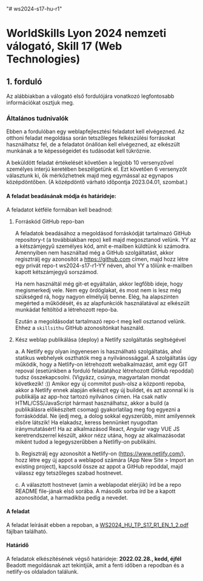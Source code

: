 "# ws2024-s17-hu-r1"

# WorldSkills Lyon 2024 nemzeti válogató, Skill 17 (Web Technologies)


## 1. forduló

Az alábbiakban a válogató első fordulójára vonatkozó legfontosabb információkat osztjuk meg.
### Általános tudnivalók
Ebben a fordulóban egy weblapfejlesztési feladatot kell elvégezned. Az otthoni feladat megoldása során tetszőleges felkészülési forrásokat használhatsz fel, de a feladatot önállóan kell elvégezned, az elkészült munkának a te képességeidet és tudásodat kell tükröznie.

A beküldött feladat értékelését követően a legjobb 10 versenyzővel személyes interjú keretében beszélgetünk el. Ezt követően 6 versenyzőt választunk ki, ők mérkőzhetnek majd meg egymással az egynapos középdöntőben. (A középdöntő várható időpontja 2023.04.01, szombat.) 

#### A feladat beadásának módja és határideje:

A feladatot kétféle formában kell beadnod:

1.	Forráskód GitHub repo-ban

	A feladatok beadásához a megoldásod forráskódját tartalmazó GitHub repository-t (a továbbiakban repo) kell majd megosztanod velünk. YY az a kétszámjegyű személyes kód, amit e-mailben küldtünk ki számodra. Amennyiben nem használtad még a GitHub szolgáltatást, akkor regisztrálj egy azonosítót a https://github.com címen, majd hozz létre egy privát repo-t ws2024-s17-r1-YY néven, ahol YY a tőlünk e-mailben kapott kétszámjegyű sorszámod. 

	Ha nem használtál még git-et egyáltalán, akkor legfőbb ideje, hogy megismerkedj vele. Nem egy ördöglakat, és most nem is lesz még szükséged rá, hogy nagyon elmélyülj benne. Elég, ha alapszinten megérted a működését, és az alapfunkciók használatával az elkészült munkádat feltöltöd a létrehozott repo-ba. 

	Ezután a megoldásodat tartalmazó repo-t meg kell osztanod velünk. Ehhez a `skillsithu` GitHub azonosítónkat használd.

2.	Kész weblap publikálása (deploy) a Netlify szolgáltatás segítségével 

	a.	A Netlify egy olyan ingyenesen is használható szolgáltatás, ahol statikus webhelyek oszthatók meg a nyilvánossággal. A szolgáltatás úgy működik, hogy a Netlify-on létrehozott webalkalmazást, amit egy GIT repoval (esetünkben a forduló feladatához létrehozott GitHub repoddal) tudsz összekapcsolni. (Vigyázz, csúnya, magyartalan mondat következik! :))  Amikor egy új commitot push-olsz a központi repoba, akkor a Netlify ennek alapján elkészít egy új buildet, és azt azonnal ki is publikálja az app-hoz tartozó nyilvános címen. Ha csak natív HTML/CSS/JavaScript hármast használhatsz, akkor a build (a publikálásra előkészített csomag) gyakorlatilag meg fog egyezni a forráskóddal. Ne ijedj meg, a dolog sokkal egyszerűbb, mint amilyennek elsőre látszik! Ha elakadsz, keress bennünket nyugodtan iránymutatásért! Ha az alkalmazásod React, Angular vagy VUE JS keretrendszerrel készült, akkor nézz utána, hogy az alkalmazásodat miként tudod a legegyszerűbben a Netlifly-on publikálni.  

	b.	Regisztrálj egy azonosítót a Netlify-on (https://www.netlify.com/), hozz létre egy új appot a weblapod számára (App New Site > Import an existing project), kapcsold össze az appot a GitHub repoddal, majd válassz egy tetszőleges szabad hostnevet.
 
	c.	A választott hostnevet (amin a weblapodat elérjük) írd be a repo README file-jának első sorába. A második sorba írd be a kapott azonosítódat, a harmadikba pedig a nevedet.

#### A feladat

A feladat leírását ebben a repoban, a [WS2024_HU_TP_S17_R1_EN_1_2.pdf](https://github.com/skillsithu/es2023-s17-hu-r1/blob/master/WS2024_HU_TP_S17_R1_EN_1_2.pdf) fájlban található.

#### Határidő

A feladatok elkészítésének végső határideje: **2022.02.28., kedd, éjfél**
Beadott megoldásnak azt tekintjük, amit a fenti időben a repodban és a netlify-os oldaladon találunk.

